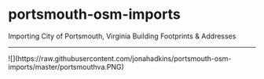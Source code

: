 # portsmouth-osm-imports
Importing City of Portsmouth, Virginia Building Footprints & Addresses  
<hr>
![](https://raw.githubusercontent.com/jonahadkins/portsmouth-osm-imports/master/portsmouthva.PNG)  
